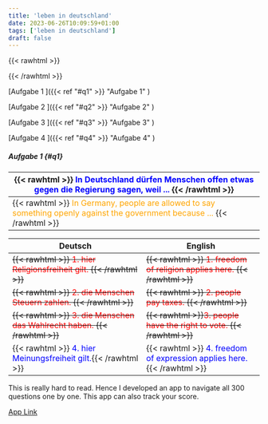 ```yaml
---
title: 'leben in deutschland'
date: 2023-06-26T10:09:59+01:00
tags: ['leben in deutschland']
draft: false
---
```


{{< rawhtml >}}

<style>
red { color: red }
blue { color: blue }
orange { color: orange }
green { color: green }
</style>

{{< /rawhtml >}}

[Aufgabe 1 ]({{< ref "#q1" >}} "Aufgabe 1" )

[Aufgabe 2 ]({{< ref "#q2" >}} "Aufgabe 2" )

[Aufgabe 3 ]({{< ref "#q3" >}} "Aufgabe 3" )

[Aufgabe 4 ]({{< ref "#q4" >}} "Aufgabe 4" )

##### Aufgabe 1 {#q1}

| {{< rawhtml >}} <blue> In Deutschland dürfen Menschen offen etwas gegen die Regierung sagen, weil ... </blue> {{< /rawhtml >}}                |
| --------------------------------------------------------------------------------------------------------------------------------------------- |
| {{< rawhtml >}} <orange> In Germany, people are allowed to say something openly against the government because ... </orange> {{< /rawhtml >}} |

| Deutsch                                                                              | English                                                                               |
| ------------------------------------------------------------------------------------ | ------------------------------------------------------------------------------------- |
| ~~{{< rawhtml >}}<red> 1. hier Religionsfreiheit gilt.</red> {{< /rawhtml >}}~~      | ~~{{< rawhtml >}}<red> 1. freedom of religion applies here. </red> {{< /rawhtml >}}~~ |
| ~~{{< rawhtml >}} <red> 2. die Menschen Steuern zahlen. </red> {{< /rawhtml >}}~~    | ~~{{< rawhtml >}}<red> 2. people pay taxes. </red>{{< /rawhtml >}}~~                  |
| ~~{{< rawhtml >}}<red> 3. die Menschen das Wahlrecht haben. </red>{{< /rawhtml >}}~~ | ~~{{< rawhtml >}}<red>3. people have the right to vote. </red>{{< /rawhtml >}}~~      |
| {{< rawhtml >}} <blue> 4. hier Meinungsfreiheit gilt.</blue>{{< /rawhtml >}}         | {{< rawhtml >}} <blue> 4. freedom of expression applies here.</blue>{{< /rawhtml >}}  |

This is really hard to read. Hence I developed an app to navigate all 300 questions one by one. This app can also track your score.

[App Link](https://leben-in-deutschland.netlify.app/)
